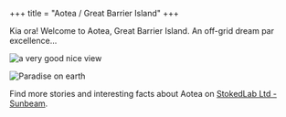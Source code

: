 +++
title = "Aotea / Great Barrier Island"
+++

Kia ora! Welcome to Aotea, Great Barrier Island. An off-grid dream par excellence...

![a very good nice view](https://ik.imagekit.io/stokedlab/verygoodnice_com/sunbeam_view.jpg?tr=w-200 "A very good nice sunset view")

![Paradise on earth](https://ik.imagekit.io/stokedlab/verygoodnice_com/paradise_on_earth.jpg?tr=w-200 "A very good nice place - Paradise on earth")

Find more stories and interesting facts about Aotea on [StokedLab Ltd - Sunbeam](https://www.stokedlab.io/blogs/sunbeam).



